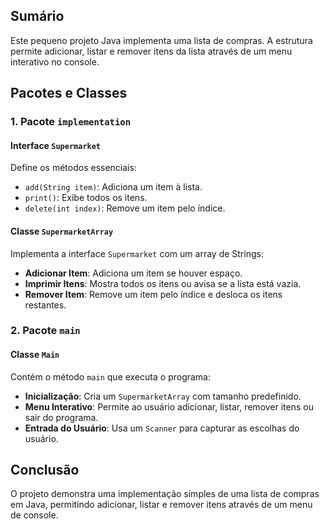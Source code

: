 ## Sumário

Este pequeno projeto Java implementa uma lista de compras. A estrutura permite adicionar, listar e remover itens da lista através de um menu interativo no console.

## Pacotes e Classes

### 1. Pacote `implementation`

#### Interface `Supermarket`

Define os métodos essenciais:
- `add(String item)`: Adiciona um item à lista.
- `print()`: Exibe todos os itens.
- `delete(int index)`: Remove um item pelo índice.

#### Classe `SupermarketArray`

Implementa a interface `Supermarket` com um array de Strings:
- **Adicionar Item**: Adiciona um item se houver espaço.
- **Imprimir Itens**: Mostra todos os itens ou avisa se a lista está vazia.
- **Remover Item**: Remove um item pelo índice e desloca os itens restantes.

### 2. Pacote `main`

#### Classe `Main`

Contém o método `main` que executa o programa:
- **Inicialização**: Cria um `SupermarketArray` com tamanho predefinido.
- **Menu Interativo**: Permite ao usuário adicionar, listar, remover itens ou sair do programa.
- **Entrada do Usuário**: Usa um `Scanner` para capturar as escolhas do usuário.

## Conclusão
O projeto demonstra uma implementação simples de uma lista de compras em Java, permitindo adicionar, listar e remover itens através de um menu de console.